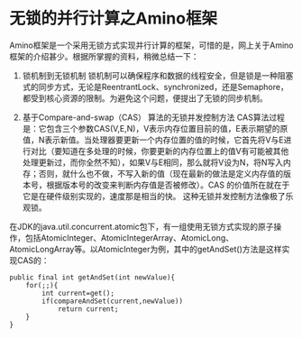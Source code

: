 # 无锁的并行计算之Amino框架

Amino框架是一个采用无锁方式实现并行计算的框架，可惜的是，网上关于Amino框架的介绍甚少。根据所掌握的资料，稍微总结一下：

1. 锁机制到无锁机制
锁机制可以确保程序和数据的线程安全，但是锁是一种阻塞式的同步方式，无论是ReentrantLock、synchronized，还是Semaphore，都受到核心资源的限制。为避免这个问题，便提出了无锁的同步机制。

2. 基于Compare-and-swap（CAS） 算法的无锁并发控制方法
CAS算法过程是：它包含三个参数CAS(V,E,N)，V表示内存位置目前的值，E表示期望的原值，N表示新值。当处理器要更新一个内存位置的值的时候，它首先将V与E进行对比（要知道在多处理的时候，你要更新的内存位置上的值V有可能被其他处理更新过，而你全然不知），如果V与E相同，那么就将V设为N，将N写入内存；否则，就什么也不做，不写入新的值（现在最新的做法是定义内存值的版本号，根据版本号的改变来判断内存值是否被修改）。CAS 的价值所在就在于它是在硬件级别实现的，速度那是相当的快。
这种无锁并发控制方法像极了乐观锁。

在JDK的java.util.concurrent.atomic包下，有一组使用无锁方式实现的原子操作，包括AtomicInteger、AtomicIntegerArray、AtomicLong、AtomicLongArray等。以AtomicInteger为例，其中的getAndSet()方法是这样实现CAS的：

```
public final int getAndSet(int newValue){  
    for(;;){  
        int current=get();  
        if(compareAndSet(current,newValue))  
            return current;  
    }  
}  
```